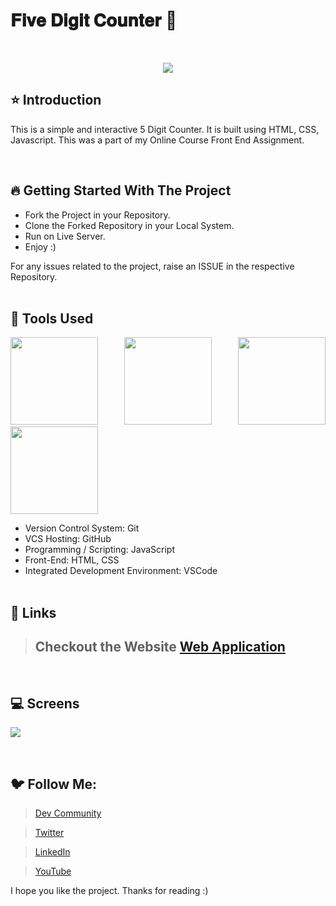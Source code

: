 # 𝐅𝐢𝐯𝐞 𝐃𝐢𝐠𝐢𝐭 𝐂𝐨𝐮𝐧𝐭𝐞𝐫 🚀

<br/>
<p align="center">
<img src="https://user-images.githubusercontent.com/76626529/184519967-2c0af8af-b5cc-449c-98b8-0b504d3056ba.gif">
</p>

## ⭐ Introduction

This is a simple and interactive 5 Digit Counter. It is built using HTML, CSS, Javascript. This was a part of my Online Course Front End Assignment.

   <br/>

## 🔥 Getting Started With The Project

-  Fork the Project in your Repository.
-  Clone the Forked Repository in your Local System.
-  Run on Live Server.
-  Enjoy :)

For any issues related to the project, raise an ISSUE in the respective Repository.
<br/>
<br/>

## 🔨 Tools Used

<p align="justify">
<img height="140" width="140" src="https://www.w3.org/html/logo/downloads/HTML5_Logo_256.png">
<img height="140" width="140" src="https://logodix.com/logo/470309.png">
<img height="140" width="140" src="https://upload.wikimedia.org/wikipedia/commons/6/6a/JavaScript-logo.png">
<img height="140" width="140" src="https://code.visualstudio.com/assets/apple-touch-icon.png">
</p>

-  Version Control System: Git
-  VCS Hosting: GitHub
-  Programming / Scripting: JavaScript
-  Front-End: HTML, CSS
-  Integrated Development Environment: VSCode
   <br/>
   <br/>

## 🔗 Links

> ## Checkout the Website [Web Application](https://ayush-kanduri.github.io/Five-Digit-Counter/)

 <br/>

## 💻 Screens

<p align="justify">
<img src="https://user-images.githubusercontent.com/76626529/184519967-2c0af8af-b5cc-449c-98b8-0b504d3056ba.gif">
</p>
<br/>

## 🐦 Follow Me:

> [Dev Community](https://dev.to/ayushkanduri)

> [Twitter](https://twitter.com/ayush_codes)

> [LinkedIn](https://www.linkedin.com/in/ayushkanduri/)

> [YouTube](https://www.youtube.com/channel/UC6c1ajC_2jF7wQp7Y13t2bg)

I hope you like the project. Thanks for reading :)
